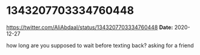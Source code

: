 # 1343207703334760448
https://twitter.com/AliAbdaal/status/1343207703334760448
**Date:** 2020-12-27

how long are you supposed to wait before texting back? asking for a friend
